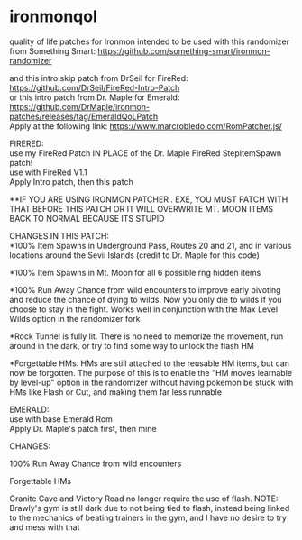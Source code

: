 # ironmonqol
quality of life patches for Ironmon
intended to be used with this randomizer from Something Smart: https://github.com/something-smart/ironmon-randomizer  

and this intro skip patch from DrSeil for FireRed: https://github.com/DrSeil/FireRed-Intro-Patch  
or this intro patch from Dr. Maple for Emerald: https://github.com/DrMaple/ironmon-patches/releases/tag/EmeraldQoLPatch  
Apply at the following link: https://www.marcrobledo.com/RomPatcher.js/

FIRERED:  
use my FireRed Patch IN PLACE of the Dr. Maple FireRed StepItemSpawn patch!  
use with FireRed V1.1  
Apply Intro patch, then this patch  

**IF YOU ARE USING IRONMON PATCHER . EXE, YOU MUST PATCH WITH THAT BEFORE THIS PATCH OR IT WILL OVERWRITE MT. MOON ITEMS BACK TO NORMAL BECAUSE ITS STUPID

CHANGES IN THIS PATCH:  
*100% Item Spawns in Underground Pass, Routes 20 and 21, and in various locations around the Sevii Islands (credit to Dr. Maple for this code)

*100% Item Spawns in Mt. Moon for all 6 possible rng hidden items

*100% Run Away Chance from wild encounters to improve early pivoting and reduce the chance of dying to wilds. Now you only die to wilds if you choose to stay in the fight.  Works well in conjunction with the Max Level Wilds option in the randomizer fork

*Rock Tunnel is fully lit. There is no need to memorize the movement, run around in the dark, or try to find some way to unlock the flash HM

*Forgettable HMs. HMs are still attached to the reusable HM items, but can now be forgotten. The purpose of this is to enable the "HM moves learnable by level-up" option in the randomizer without having pokemon be stuck with HMs like Flash or Cut, and making them far less runnable


EMERALD:  
use with base Emerald Rom  
Apply Dr. Maple's patch first, then mine

CHANGES:

100% Run Away Chance from wild encounters  

Forgettable HMs  

Granite Cave and Victory Road no longer require the use of flash. NOTE: Brawly's gym is still dark due to not being tied to flash, instead being linked to the mechanics of beating trainers in the gym, and I have no desire to try and mess with that
